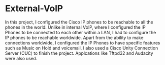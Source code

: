 # External-VoIP
 In this project, I configured the Cisco IP phones to be reachable to all the phones in the world. Unlike in internal VoIP, where I configured the IP Phones to be connected to each other within a LAN, I had to configure the IP phones to be reachable worldwide. Apart from the ability to make connections worldwide, I configured the IP Phones to have specific features such as Music on Hold and voicemail. I also used a Cisco Unity Connection Server (CUC) to finish the project. Applcations like Tftpd32 and Audacity were also used. 
